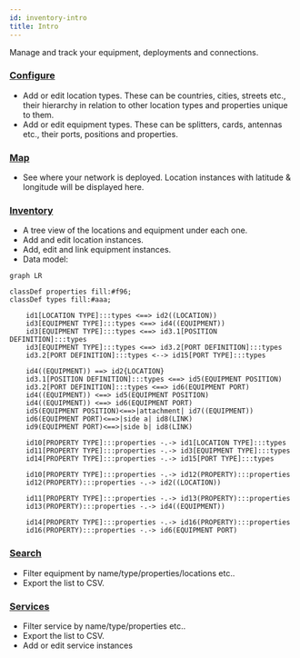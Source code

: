 ```yaml
---
id: inventory-intro
title: Intro
---
```


Manage and track your equipment, deployments and connections.

### [Configure](/inventory/configure)
- Add or edit location types. These can be countries, cities, streets etc., their hierarchy in relation to other location types and properties unique to them.
- Add or edit equipment types. These can be splitters, cards, antennas etc., their ports, positions and properties.

### [Map](/inventory/map)
- See where your network is deployed. Location instances with latitude & longitude will be displayed here.

### [Inventory](/inventory/inventory)
- A tree view of the locations and equipment under each one.
- Add and edit location instances.
- Add, edit and link equipment instances.
- Data model:

```mermaid
graph LR

classDef properties fill:#f96;
classDef types fill:#aaa;

    id1[LOCATION TYPE]:::types <==> id2((LOCATION))
    id3[EQUIPMENT TYPE]:::types <==> id4((EQUIPMENT))
    id3[EQUIPMENT TYPE]:::types <==> id3.1[POSITION DEFINITION]:::types
    id3[EQUIPMENT TYPE]:::types <==> id3.2[PORT DEFINITION]:::types
    id3.2[PORT DEFINITION]:::types <--> id15[PORT TYPE]:::types

    id4((EQUIPMENT)) ==> id2{LOCATION}
    id3.1[POSITION DEFINITION]:::types <==> id5(EQUIPMENT POSITION)
    id3.2[PORT DEFINITION]:::types <==> id6(EQUIPMENT PORT)
    id4((EQUIPMENT)) <==> id5(EQUIPMENT POSITION)
    id4((EQUIPMENT)) <==> id6(EQUIPMENT PORT)
    id5(EQUIPMENT POSITION)<==>|attachment| id7((EQUIPMENT))
    id6(EQUIPMENT PORT)<==>|side a| id8(LINK)
    id9(EQUIPMENT PORT)<==>|side b| id8(LINK)

    id10[PROPERTY TYPE]:::properties -.-> id1[LOCATION TYPE]:::types
    id11[PROPERTY TYPE]:::properties -.-> id3[EQUIPMENT TYPE]:::types
    id14[PROPERTY TYPE]:::properties -.-> id15[PORT TYPE]:::types

    id10[PROPERTY TYPE]:::properties -.-> id12(PROPERTY):::properties
    id12(PROPERTY):::properties -.-> id2((LOCATION))

    id11[PROPERTY TYPE]:::properties -.-> id13(PROPERTY):::properties
    id13(PROPERTY):::properties -.-> id4((EQUIPMENT))

    id14[PROPERTY TYPE]:::properties -.-> id16(PROPERTY):::properties
    id16(PROPERTY):::properties -.-> id6(EQUIPMENT PORT)

```

### [Search](/inventory/search)
- Filter equipment by name/type/properties/locations etc..
- Export the list to CSV.

### [Services](/inventory/services)
- Filter service by name/type/properties etc..
- Export the list to CSV.
- Add or edit service instances
